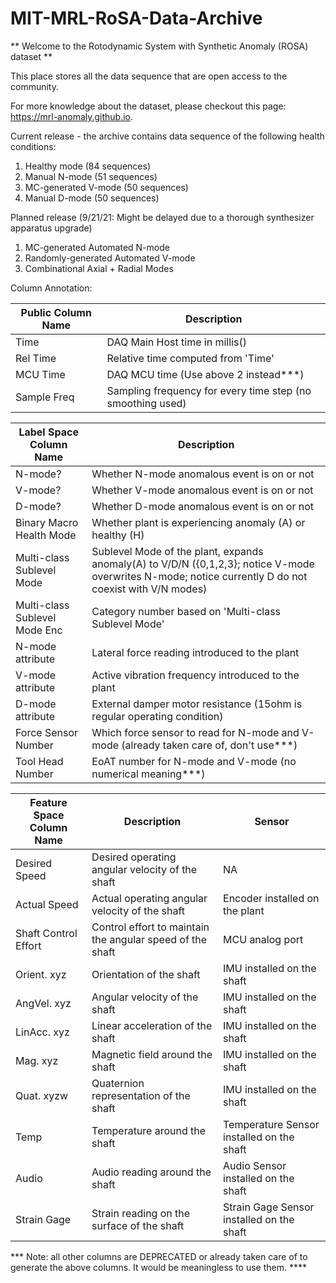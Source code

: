 # MIT-MRL-RoSA-Data-Archive

** Welcome to the Rotodynamic System with Synthetic Anomaly (ROSA) dataset **

This place stores all the data sequence that are open access to the community.

For more knowledge about the dataset, please checkout this page: https://mrl-anomaly.github.io.

Current release - the archive contains data sequence of the following health conditions:
1. Healthy mode (84 sequences)
2. Manual N-mode (51 sequences) 
3. MC-generated V-mode (50 sequences)
4. Manual D-mode (50 sequences)

Planned release (9/21/21: Might be delayed due to a thorough synthesizer apparatus upgrade)
1. MC-generated Automated N-mode
2. Randomly-generated Automated V-mode
3. Combinational Axial + Radial Modes

Column Annotation:

| Public Column Name | Description |
| --- | --- |
| Time | DAQ Main Host time in millis() | 
| Rel Time | Relative time computed from 'Time'| 
| MCU Time | DAQ MCU time (Use above 2 instead***) |
| Sample Freq | Sampling frequency for every time step (no smoothing used) |


| Label Space Column Name | Description |
| --- | --- |
| N-mode? | Whether N-mode anomalous event is on or not|
| V-mode? | Whether V-mode anomalous event is on or not|
| D-mode? | Whether D-mode anomalous event is on or not|
|Binary Macro Health Mode | Whether plant is experiencing anomaly (A) or healthy (H)|
| Multi-class Sublevel Mode | Sublevel Mode of the plant, expands anomaly(A) to V/D/N ({0,1,2,3}; notice V-mode overwrites N-mode; notice currently D do not coexist with V/N modes)|
| Multi-class Sublevel Mode Enc | Category number based on 'Multi-class Sublevel Mode' | 
| N-mode attribute | Lateral force reading introduced to the plant |
| V-mode attribute | Active vibration frequency introduced to the plant |
| D-mode attribute | External damper motor resistance (15ohm is regular operating condition) |
| Force Sensor Number | Which force sensor to read for N-mode and V-mode (already taken care of, don't use***) |
| Tool Head Number | EoAT number for N-mode and V-mode (no numerical meaning***) |

| Feature Space Column Name | Description | Sensor |
| --- | --- | --- |
| Desired Speed | Desired operating angular velocity of the shaft | NA| 
| Actual Speed | Actual operating angular velocity of the shaft  | Encoder installed on the plant | 
|Shaft Control Effort | Control effort to maintain the angular speed of the shaft | MCU analog port |  
| Orient. xyz| Orientation of the shaft | IMU installed on the shaft | 
| AngVel. xyz| Angular velocity of the shaft | IMU installed on the shaft |  
| LinAcc. xyz| Linear acceleration of the shaft | IMU installed on the shaft |  
| Mag. xyz | Magnetic field around the shaft | IMU installed on the shaft |  
| Quat. xyzw | Quaternion representation of the shaft | IMU installed on the shaft |  
| Temp | Temperature around the shaft |  Temperature Sensor installed on the shaft|
| Audio | Audio reading around the shaft |  Audio Sensor installed on the shaft|
| Strain Gage| Strain reading on the surface of the shaft| Strain Gage Sensor installed on the shaft |

*** Note: all other columns are DEPRECATED or already taken care of to generate the above columns. It would be meaningless to use them. ****
